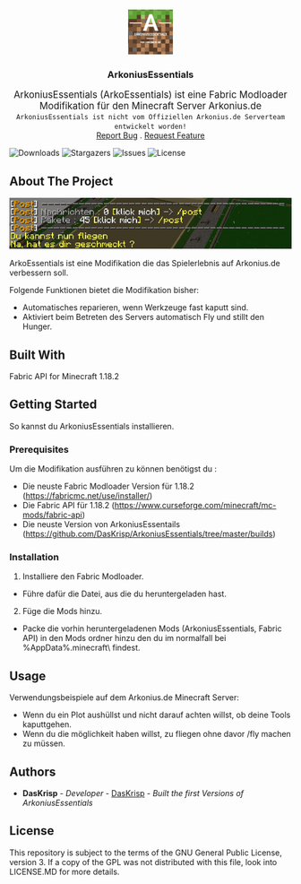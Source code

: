 <br/>
<p align="center">
  <a href="https://github.com/Krisp/ArkoniusEssentials">
    <img src="images/logo.png" alt="Logo" width="80" height="80">
  </a>

<h3 align="center">ArkoniusEssentials</h3>

  <p align="center">
    <big>ArkoniusEssentials (ArkoEssentials) ist eine Fabric Modloader Modifikation für den Minecraft Server Arkonius.de</big>
    <br/>
    <code>ArkoniusEssentials ist nicht vom Offiziellen Arkonius.de Serverteam entwickelt worden!</code>
    <br/>
    <a href="https://github.com/Krisp/ArkoniusEssentials/issues">Report Bug</a>
    .
    <a href="https://github.com/Krisp/ArkoniusEssentials/issues">Request Feature</a>
  </p>

![Downloads](https://img.shields.io/github/downloads/DasKrisp/ArkoniusEssentials/total) ![Stargazers](https://img.shields.io/github/stars/DasKrisp/ArkoniusEssentials?style=social) ![Issues](https://img.shields.io/github/issues/DasKrisp/ArkoniusEssentials) ![License](https://img.shields.io/github/license/DasKrisp/ArkoniusEssentials)

## About The Project

![Screen Shot](images/screenshot.png)

ArkoEssentials ist eine Modifikation die das Spielerlebnis auf Arkonius.de verbessern soll.

Folgende Funktionen bietet die Modifikation bisher:
- Automatisches reparieren, wenn Werkzeuge fast kaputt sind.
- Aktiviert beim Betreten des Servers automatisch Fly und stillt den Hunger.

## Built With

Fabric API for Minecraft 1.18.2

## Getting Started

So kannst du ArkoniusEssentials installieren.

### Prerequisites

Um die Modifikation ausführen zu können benötigst du :
- Die neuste Fabric Modloader Version für 1.18.2 (https://fabricmc.net/use/installer/)
- Die Fabric API für 1.18.2 (https://www.curseforge.com/minecraft/mc-mods/fabric-api)
- Die neuste Version von ArkoniusEssentails (https://github.com/DasKrisp/ArkoniusEssentials/tree/master/builds)

### Installation

1. Installiere den Fabric Modloader.
- Führe dafür die Datei, aus die du heruntergeladen hast.

2. Füge die Mods hinzu.
- Packe die vorhin heruntergeladenen Mods (ArkoniusEssentials, Fabric API) in den Mods ordner hinzu den du im normalfall bei %AppData%\.minecraft\ findest.

## Usage

Verwendungsbeispiele auf dem Arkonius.de Minecraft Server:
- Wenn du ein Plot aushüllst und nicht darauf achten willst, ob deine Tools kaputtgehen.
- Wenn du die möglichkeit haben willst, zu fliegen ohne davor /fly machen zu müssen.

## Authors

* **DasKrisp** - *Developer* - [DasKrisp](https://github.com/DasKrisp/) - *Built the first Versions of ArkoniusEssentials*

## License

This repository is subject to the terms of the GNU General Public License, version 3. If a copy of the GPL was not distributed with this file, look into LICENSE.MD for more details.
